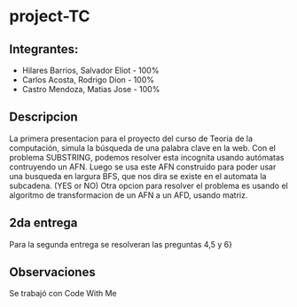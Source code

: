 # project-TC
## Integrantes:

- Hilares Barrios, Salvador Eliot - 100%
- Carlos Acosta, Rodrigo Dion     - 100%
- Castro Mendoza, Matias Jose     - 100%

## Descripcion

La primera presentacion para el proyecto del curso de Teoria de la computación, simula la búsqueda de una palabra clave
en la web. Con el problema SUBSTRING, podemos resolver esta incognita usando autómatas contruyendo un AFN. 
Luego se usa este AFN construido para poder usar una busqueda en largura BFS, que nos dira se existe en el automata la 
subcadena. (YES or NO)
Otra opcion para resolver el problema es usando el algoritmo de transformacion de un AFN a un AFD, usando matriz.

## 2da entrega

Para la segunda entrega se resolveran las preguntas 4,5 y 6}

## Observaciones

Se trabajó con Code With Me 

